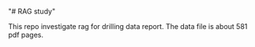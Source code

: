 "# RAG study" 

This repo investigate rag for drilling data report. The data file is about 581 pdf pages.
 
